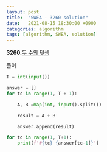 ```yaml
---
layout: post
title:  "SWEA - 3260 solution"
date:   2021-08-15 18:30:00 +0900
categories: algorithm
tags: [algorithm, SWEA, solution]
---
```

**3260.**[두 수의 덧셈](https://swexpertacademy.com/main/code/problem/problemDetail.do?contestProbId=AWBC1lOad9IDFAWr&categoryId=AWBC1lOad9IDFAWr&categoryType=CODE&problemTitle=3260&orderBy=FIRST_REG_DATETIME&selectCodeLang=ALL&select-1=&pageSize=10&pageIndex=1)

풀이

```python
T = int(input())

answer = []
for tc in range(1, T + 1):

    A, B =map(int, input().split())

    result = A + B

    answer.append(result)

for tc in range(1, T+1):
    print(f'#{tc} {answer[tc-1]}')
```

